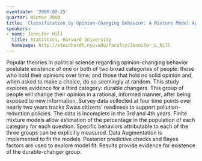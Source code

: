 ```yaml
---
eventdate: '2000-02-25'
quarter: Winter 2000
title: 'Classification by Opinion-Changing Behavior: A Mixture Model Approach&quot;'
speakers:
- name: Jennifer Hill
  title: Statistics, Harvard University
  homepage: http://steinhardt.nyu.edu/faculty/Jennifer_L_Hill
---
```

Popular theories in political science regarding opinion-changing behavior postulate existence of one or both of two broad categories of people: those who hold their opinions over time; and those that hold no solid opinion and, when asked to make a choice, do so seemingly at random. This study explores evidence for a third category: durable changers. This group of people will change their opinion in a rational, informed manner, after being exposed to new information. Survey data collected at four time points over nearly two years tracks Swiss citizens' readiness to support pollution-reduction policies. The data is incomplete in the 3rd and 4th years. Finite mixture models allow estimation of the percentage in the population of each category for each question. Specific behaviors attributable to each of the three groups can be explicitly measured. Data Augmentation is implemented to fit the models. Posterior predictive checks and Bayes factors are used to explore model fit. Results provide evidence for existence of the durable-changer group.